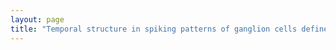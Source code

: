 ```yaml
---
layout: page
title: "Temporal structure in spiking patterns of ganglion cells defines perceptual thresholds in rodents with subretinal prosthesis"
---
```

